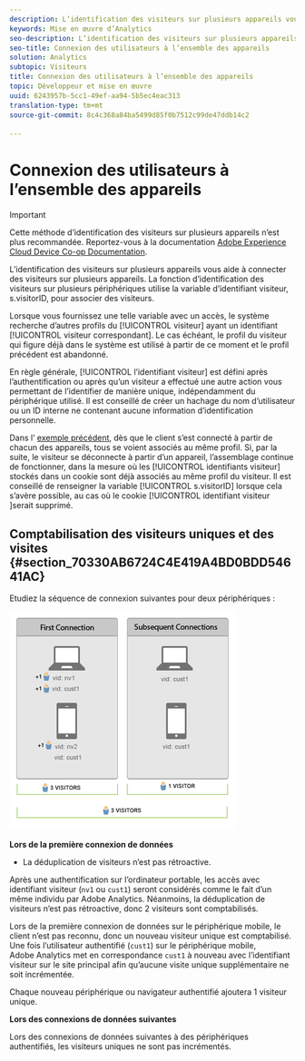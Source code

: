 ```yaml
---
description: L’identification des visiteurs sur plusieurs appareils vous aide à connecter des visiteurs sur plusieurs appareils. La fonction d’identification des visiteurs sur plusieurs périphériques utilise la variable d’identifiant visiteur, s.visitorID, pour associer des visiteurs.
keywords: Mise en œuvre d’Analytics
seo-description: L’identification des visiteurs sur plusieurs appareils vous aide à connecter des visiteurs sur plusieurs appareils. La fonction d’identification des visiteurs sur plusieurs périphériques utilise la variable d’identifiant visiteur, s.visitorID, pour associer des visiteurs.
seo-title: Connexion des utilisateurs à l’ensemble des appareils
solution: Analytics
subtopic: Visiteurs
title: Connexion des utilisateurs à l’ensemble des appareils
topic: Développeur et mise en œuvre
uuid: 6243957b-5cc1-49ef-aa94-5b5ec4eac313
translation-type: tm+mt
source-git-commit: 8c4c368a84ba5499d85f0b7512c99de47ddb14c2

---
```



# Connexion des utilisateurs à l’ensemble des appareils

>[!IMPORTANT]
>
>Cette méthode d’identification des visiteurs sur plusieurs appareils n’est plus recommandée. Reportez-vous à la documentation [Adobe Experience Cloud Device Co-op Documentation](https://marketing.adobe.com/resources/help/en_US/mcdc/).

L’identification des visiteurs sur plusieurs appareils vous aide à connecter des visiteurs sur plusieurs appareils. La fonction d’identification des visiteurs sur plusieurs périphériques utilise la variable d’identifiant visiteur, s.visitorID, pour associer des visiteurs.

Lorsque vous fournissez une telle variable avec un accès, le système recherche d’autres profils du [!UICONTROL visiteur] ayant un identifiant [!UICONTROL visiteur correspondant].  Le cas échéant, le profil du visiteur qui figure déjà dans le système est utilisé à partir de ce moment et le profil précédent est abandonné.

En règle générale, [!UICONTROL l’identifiant visiteur] est défini après l’authentification ou après qu’un visiteur a effectué une autre action vous permettant de l’identifier de manière unique, indépendamment du périphérique utilisé.  Il est conseillé de créer un hachage du nom d’utilisateur ou un ID interne ne contenant aucune information d’identification personnelle.

Dans l’  [exemple précédent](/help/implement/js-implementation/xdevice-visid/xdevice-connecting.md), dès que le client s’est connecté à partir de chacun des appareils, tous se voient associés au même profil. Si, par la suite, le visiteur se déconnecte à partir d’un appareil, l’assemblage continue de fonctionner, dans la mesure où les [!UICONTROL identifiants visiteur] stockés dans un cookie sont déjà associés au même profil du visiteur.  Il est conseillé de renseigner la variable [!UICONTROL s.visitorID] lorsque cela s’avère possible, au cas où le cookie [!UICONTROL identifiant visiteur ]serait supprimé.

## Comptabilisation des visiteurs uniques et des visites {#section_70330AB6724C4E419A4BD0BDD54641AC}

Etudiez la séquence de connexion suivantes pour deux périphériques :

![](assets/xdevice-counts.png)

**Lors de la première connexion de données**

* La déduplication de visiteurs n’est pas rétroactive.

Après une authentification sur l’ordinateur portable, les accès avec identifiant visiteur (`nv1` ou `cust1`) seront considérés comme le fait d’un même individu par Adobe Analytics. Néanmoins, la déduplication de visiteurs n’est pas rétroactive, donc 2 visiteurs sont comptabilisés.

Lors de la première connexion de données sur le périphérique mobile, le client n’est pas reconnu, donc un nouveau visiteur unique est comptabilisé. Une fois l’utilisateur authentifié (`cust1`) sur le périphérique mobile, Adobe Analytics met en correspondance `cust1` à nouveau avec l’identifiant visiteur sur le site principal afin qu’aucune visite unique supplémentaire ne soit incrémentée.

Chaque nouveau périphérique ou navigateur authentifié ajoutera 1 visiteur unique.

**Lors des connexions de données suivantes**

Lors des connexions de données suivantes à des périphériques authentifiés, les visiteurs uniques ne sont pas incrémentés.
